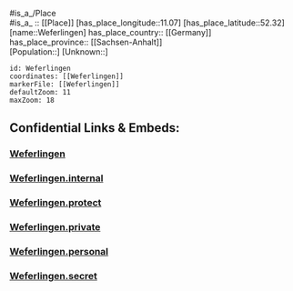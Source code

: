 ﻿---
location: [52.32,11.07] 
mapzoom: [7,12] 
mapmarker: city 
type: City
tags:
- geo/City


SpocWebEntityId: 35479
isDeleted: false
confidential: public

---
#is_a_/Place  
#is_a_ :: [[Place]] 
[has_place_longitude::11.07] 
[has_place_latitude::52.32] 
[name::Weferlingen] 
has_place_country:: [[Germany]]  
has_place_province:: [[Sachsen-Anhalt]]  
[Population::] 
[Unknown::] 


```leaflet
id: Weferlingen
coordinates: [[Weferlingen]] 
markerFile: [[Weferlingen]] 
defaultZoom: 11 
maxZoom: 18
```


## Confidential Links & Embeds: 

### [Weferlingen](/_public/Earth/Continent/Europe/Europe~Central/Germany/Germany~East/Sachsen-Anhalt/counties~SA/Börde/cities~Börde/Oebisfelde-Weferlingen/City/Weferlingen.md) 

### [Weferlingen.internal](/_internal/Earth/Continent/Europe/Europe~Central/Germany/Germany~East/Sachsen-Anhalt/counties~SA/Börde/cities~Börde/Oebisfelde-Weferlingen/City/Weferlingen.internal.md) 

### [Weferlingen.protect](/_protect/Earth/Continent/Europe/Europe~Central/Germany/Germany~East/Sachsen-Anhalt/counties~SA/Börde/cities~Börde/Oebisfelde-Weferlingen/City/Weferlingen.protect.md) 

### [Weferlingen.private](/_private/Earth/Continent/Europe/Europe~Central/Germany/Germany~East/Sachsen-Anhalt/counties~SA/Börde/cities~Börde/Oebisfelde-Weferlingen/City/Weferlingen.private.md) 

### [Weferlingen.personal](/_personal/Earth/Continent/Europe/Europe~Central/Germany/Germany~East/Sachsen-Anhalt/counties~SA/Börde/cities~Börde/Oebisfelde-Weferlingen/City/Weferlingen.personal.md) 

### [Weferlingen.secret](/_secret/Earth/Continent/Europe/Europe~Central/Germany/Germany~East/Sachsen-Anhalt/counties~SA/Börde/cities~Börde/Oebisfelde-Weferlingen/City/Weferlingen.secret.md) 
